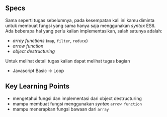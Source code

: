## Specs
Sama seperti tugas sebelumnya, pada kesempatan kali ini kamu diminta untuk membuat fungsi yang sama hanya saja menggunakan *syntax* ES6. Ada beberapa hal yang perlu kalian implementasikan, salah satunya adalah:
- *array functions* (`map`, `filter`, `reduce`)
- *arrow function*
- *object destructuring*

Untuk melihat detail tugas kalian dapat melihat tugas bagian
- Javascript Basic -> Loop
  
## Key Learning Points
- mengetahui fungsi dan implementasi dari object destructuring
- mampu membuat fungsi menggunakan *syntax* `arrow function`
- mampu menerapkan fungsi bawaan dari `array`